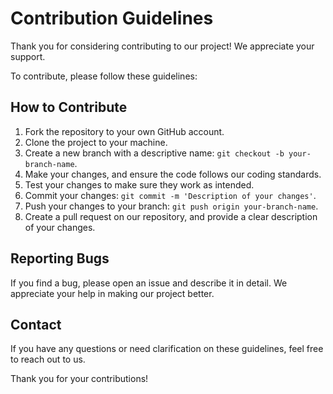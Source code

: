 # Contribution Guidelines

Thank you for considering contributing to our project! We appreciate your support.

To contribute, please follow these guidelines:

## How to Contribute

1. Fork the repository to your own GitHub account.
2. Clone the project to your machine.
3. Create a new branch with a descriptive name: `git checkout -b your-branch-name`.
4. Make your changes, and ensure the code follows our coding standards.
5. Test your changes to make sure they work as intended.
6. Commit your changes: `git commit -m 'Description of your changes'`.
7. Push your changes to your branch: `git push origin your-branch-name`.
8. Create a pull request on our repository, and provide a clear description of your changes.


## Reporting Bugs

If you find a bug, please open an issue and describe it in detail. We appreciate your help in making our project better.

## Contact

If you have any questions or need clarification on these guidelines, feel free to reach out to us.

Thank you for your contributions!
